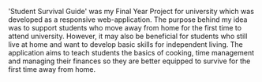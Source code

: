 'Student Survival Guide' was my Final Year Project for university which was developed as a responsive web-application. The purpose behind my idea was to support students who move away from home for the first time to attend university. However, it may also be beneficial for students who still live at home and want to develop basic skills for independent living. The application aims to teach students the basics of cooking, time management and managing their finances so they are better equipped to survive for the first time away from home.
